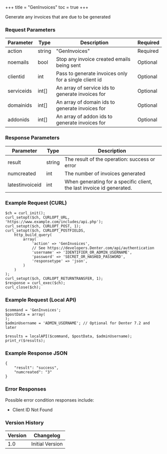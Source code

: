 +++
title = "GenInvoices"
toc = true
+++

Generate any invoices that are due to be generated

### Request Parameters

| Parameter | Type | Description | Required |
| --------- | ---- | ----------- | -------- |
| action | string | "GenInvoices" | Required |
| noemails | bool | Stop any invoice created emails being sent | Optional |
| clientid | int | Pass to generate invoices only for a single client id | Optional |
| serviceids | int[] | An array of service ids to generate invoices for | Optional |
| domainids | int[] | An array of domain ids to generate invoices for | Optional |
| addonids | int[] | An array of addon ids to generate invoices for | Optional |

### Response Parameters

| Parameter | Type | Description |
| --------- | ---- | ----------- |
| result | string | The result of the operation: success or error |
| numcreated | int | The number of invoices generated |
| latestinvoiceid | int | When generating for a specific client, the last invoice id generated. |


### Example Request (CURL)

```
$ch = curl_init();
curl_setopt($ch, CURLOPT_URL, 'https://www.example.com/includes/api.php');
curl_setopt($ch, CURLOPT_POST, 1);
curl_setopt($ch, CURLOPT_POSTFIELDS,
    http_build_query(
        array(
            'action' => 'GenInvoices',
            // See https://developers.Denter.com/api/authentication
            'username' => 'IDENTIFIER_OR_ADMIN_USERNAME',
            'password' => 'SECRET_OR_HASHED_PASSWORD',
            'responsetype' => 'json',
        )
    )
);
curl_setopt($ch, CURLOPT_RETURNTRANSFER, 1);
$response = curl_exec($ch);
curl_close($ch);
```


### Example Request (Local API)

```
$command = 'GenInvoices';
$postData = array(
);
$adminUsername = 'ADMIN_USERNAME'; // Optional for Denter 7.2 and later

$results = localAPI($command, $postData, $adminUsername);
print_r($results);
```


### Example Response JSON

```
{
    "result": "success",
    "numcreated": "3"
}
```


### Error Responses

Possible error condition responses include:

* Client ID Not Found


### Version History

| Version | Changelog |
| ------- | --------- |
| 1.0 | Initial Version |
